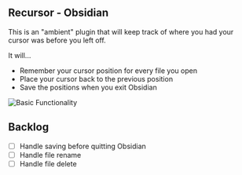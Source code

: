 ## Recursor - Obsidian

This is an "ambient" plugin that will keep track of where you had your cursor was before you left off.

It will...

- Remember your cursor position for every file you open 
- Place your cursor back to the previous position 
- Save the positions when you exit Obsidian

![Basic Functionality](https://github.com/akaalias/extract-highlights-plugin/blob/master/demo.gif?raw=true)


## Backlog
- [ ] Handle saving before quitting Obsidian
- [ ] Handle file rename
- [ ] Handle file delete
